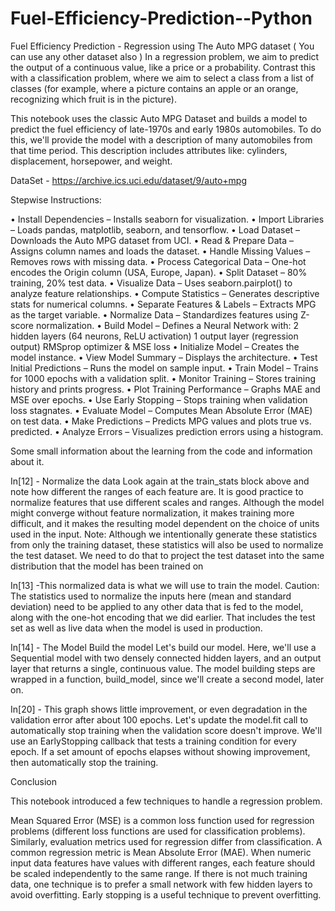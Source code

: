 # Fuel-Efficiency-Prediction--Python

Fuel Efficiency Prediction - Regression using The Auto MPG dataset ( You can use any other dataset also )
In a regression problem, we aim to predict the output of a continuous value, like a price or a probability. Contrast this with a classification problem, where we aim to select a class from a list of classes (for example, where a picture contains an apple or an orange, recognizing which fruit is in the picture).

This notebook uses the classic Auto MPG Dataset and builds a model to predict the fuel efficiency of late-1970s and early 1980s automobiles. To do this, we'll provide the model with a description of many automobiles from that time period. This description includes attributes like: cylinders, displacement, horsepower, and weight.

DataSet - https://archive.ics.uci.edu/dataset/9/auto+mpg

Stepwise Instructions:

•	Install Dependencies – Installs seaborn for visualization.
•	Import Libraries – Loads pandas, matplotlib, seaborn, and tensorflow.
•	Load Dataset – Downloads the Auto MPG dataset from UCI.
•	Read & Prepare Data – Assigns column names and loads the dataset.
•	Handle Missing Values – Removes rows with missing data.
•	Process Categorical Data – One-hot encodes the Origin column (USA, Europe, Japan).
•	Split Dataset – 80% training, 20% test data.
•	Visualize Data – Uses seaborn.pairplot() to analyze feature relationships.
•	Compute Statistics – Generates descriptive stats for numerical columns.
•	Separate Features & Labels – Extracts MPG as the target variable.
•	Normalize Data – Standardizes features using Z-score normalization.
•	Build Model – Defines a Neural Network with:
     2 hidden layers (64 neurons, ReLU activation)
     1 output layer (regression output)
     RMSprop optimizer & MSE loss
•	Initialize Model – Creates the model instance.
•	View Model Summary – Displays the architecture.
•	Test Initial Predictions – Runs the model on sample input.
•	Train Model – Trains for 1000 epochs with a validation split.
•	Monitor Training – Stores training history and prints progress.
•	Plot Training Performance – Graphs MAE and MSE over epochs.
•	Use Early Stopping – Stops training when validation loss stagnates.
•	Evaluate Model – Computes Mean Absolute Error (MAE) on test data.
•	Make Predictions – Predicts MPG values and plots true vs. predicted.
•	Analyze Errors – Visualizes prediction errors using a histogram.

Some small information about the learning from the code and information about it.

In[12] - Normalize the data
Look again at the train_stats block above and note how different the ranges of each feature are.
It is good practice to normalize features that use different scales and ranges. Although the model might converge without feature normalization, it makes training more difficult, and it makes the resulting model dependent on the choice of units used in the input.
Note: Although we intentionally generate these statistics from only the training dataset, these statistics will also be used to normalize the test dataset. We need to do that to project the test dataset into the same distribution that the model has been trained on

In[13] -This normalized data is what we will use to train the model.
Caution: The statistics used to normalize the inputs here (mean and standard deviation) need to be applied to any other data that is fed to the model, along with the one-hot encoding that we did earlier. That includes the test set as well as live data when the model is used in production.


In[14] - The Model
Build the model
Let's build our model. Here, we'll use a Sequential model with two densely connected hidden layers, and an output layer that returns a single, continuous value. The model building steps are wrapped in a function, build_model, since we'll create a second model, later on.

In[20] - This graph shows little improvement, or even degradation in the validation error after about 100 epochs. Let's update the model.fit call to automatically stop training when the validation score doesn't improve. We'll use an EarlyStopping callback that tests a training condition for every epoch. If a set amount of epochs elapses without showing improvement, then automatically stop the training.


Conclusion

This notebook introduced a few techniques to handle a regression problem.

  Mean Squared Error (MSE) is a common loss function used for regression problems (different loss functions are used for classification problems).
  Similarly, evaluation metrics used for regression differ from classification. A common regression metric is Mean Absolute Error (MAE).
  When numeric input data features have values with different ranges, each feature should be scaled independently to the same range.
  If there is not much training data, one technique is to prefer a small network with few hidden layers to avoid overfitting.
  Early stopping is a useful technique to prevent overfitting.


